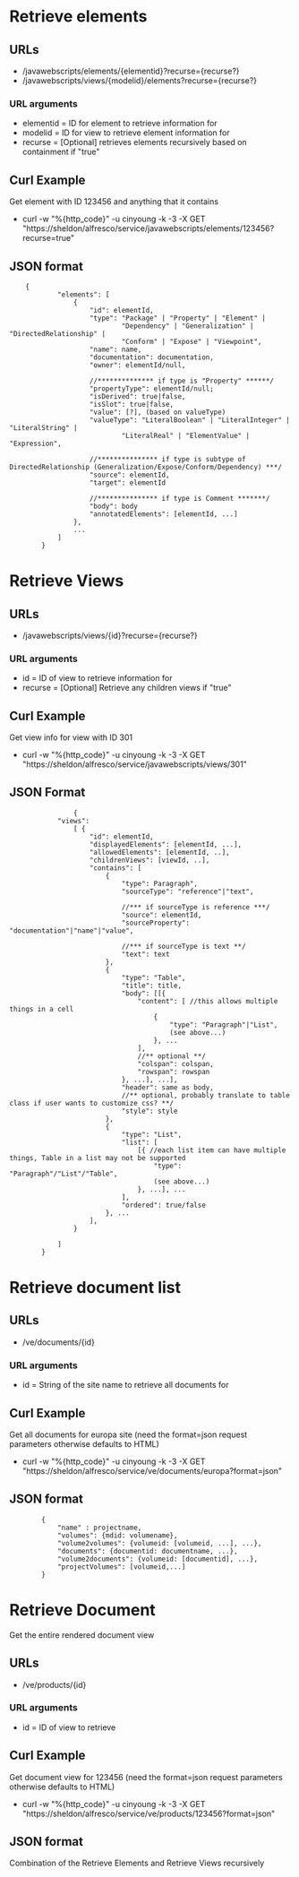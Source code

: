 # Retrieve elements

## URLs
* /javawebscripts/elements/{elementid}?recurse={recurse?}
* /javawebscripts/views/{modelid}/elements?recurse={recurse?}

### URL arguments
* elementid = ID for element to retrieve information for
* modelid = ID for view to retrieve element information for
* recurse = [Optional] retrieves elements recursively based on containment if "true"

## Curl Example
Get element with ID 123456 and anything that it contains
* curl -w "%{http_code}" -u cinyoung -k -3 -X GET "https://sheldon/alfresco/service/javawebscripts/elements/123456?recurse=true"

## JSON format
```
  	{
  			"elements": [
  				{
  					"id": elementId,
  					"type": "Package" | "Property" | "Element" | 
  							"Dependency" | "Generalization" | "DirectedRelationship" | 
  							"Conform" | "Expose" | "Viewpoint",
  					"name": name,
  					"documentation": documentation,
  					"owner": elementId/null,
  					
  					//************** if type is "Property" ******/
  					"propertyType": elementId/null;
  					"isDerived": true|false, 
  					"isSlot": true|false, 
  					"value": [?], (based on valueType)
  					"valueType": "LiteralBoolean" | "LiteralInteger" | "LiteralString" | 
  							"LiteralReal" | "ElementValue" | "Expression",
  					
  					//*************** if type is subtype of DirectedRelationship (Generalization/Expose/Conform/Dependency) ***/
  					"source": elementId,
  					"target": elementId
  					
  					//*************** if type is Comment *******/
  					"body": body
  					"annotatedElements": [elementId, ...]
  				},
  				...
  			]
  		}
```

# Retrieve Views

## URLs
* /javawebscripts/views/{id}?recurse={recurse?}

### URL arguments
* id = ID of view to retrieve information for
* recurse = [Optional] Retrieve any children views if "true"

## Curl Example
Get view info for view with ID 301
* curl -w "%{http_code}" -u cinyoung -k -3 -X GET "https://sheldon/alfresco/service/javawebscripts/views/301"

## JSON Format
```
				{
  			"views": 
  				[ {
  					"id": elementId,
  					"displayedElements": [elementId, ...],
  					"allowedElements": [elementId, ..],
  					"childrenViews": [viewId, ..],
  				 	"contains": [
  				 		{
  				 			"type": Paragraph", 
  				 			"sourceType": "reference"|"text",
  				 			
  				 			//*** if sourceType is reference ***/
  				 			"source": elementId, 
  				 			"sourceProperty": "documentation"|"name"|"value", 
  				 			
  				 			//*** if sourceType is text **/
  				 			"text": text
  				 		},
  				 		{
  				 			"type": "Table", 
  				 			"title": title, 
  				 			"body": [[{
  				 				"content": [ //this allows multiple things in a cell
  				 					{
  				 						"type": "Paragraph"|"List", 
  				 						(see above...)
  				 					}, ...
  				 				],
  				 				//** optional **/
  				 				"colspan": colspan, 
  				 				"rowspan": rowspan
  				 			}, ...], ...], 
  				 			"header": same as body, 
  				 			//** optional, probably translate to table class if user wants to customize css? **/
  				 			"style": style
  				 		},
  				 		{
  				 			"type": "List",
  				 			"list": [
  				 				[{ //each list item can have multiple things, Table in a list may not be supported
  				 					"type": "Paragraph"/"List"/"Table",
  				 					(see above...)
  				 				}, ...], ...
  				 			],
  				 			"ordered": true/false
  				 		}, ...  
  				 	],
  				}
  			
			]
  		}
```

# Retrieve document list

## URLs
* /ve/documents/{id}

### URL arguments
* id = String of the site name to retrieve all documents for

## Curl Example
Get all documents for europa site (need the format=json request parameters otherwise defaults to HTML)
* curl -w "%{http_code}" -u cinyoung -k -3 -X GET "https://sheldon/alfresco/service/ve/documents/europa?format=json"

## JSON format
```
		{
	 		"name" : projectname,
	 		"volumes": {mdid: volumename},
	 		"volume2volumes": {volumeid: [volumeid, ...], ...},
	 		"documents": {documentid: documentname, ...},
	 		"volume2documents": {volumeid: [documentid], ...},
	 		"projectVolumes": [volumeid,...]
	 	}
```

# Retrieve Document
Get the entire rendered document view

## URLs
* /ve/products/{id}

### URL arguments
* id = ID of view to retrieve

## Curl Example
Get document view for 123456 (need the format=json request parameters otherwise defaults to HTML)
* curl -w "%{http_code}" -u cinyoung -k -3 -X GET "https://sheldon/alfresco/service/ve/products/123456?format=json"

## JSON format
Combination of the Retrieve Elements and Retrieve Views recursively